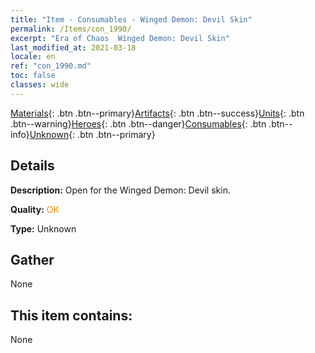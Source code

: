```yaml
---
title: "Item - Consumables - Winged Demon: Devil Skin"
permalink: /Items/con_1990/
excerpt: "Era of Chaos  Winged Demon: Devil Skin"
last_modified_at: 2021-03-18
locale: en
ref: "con_1990.md"
toc: false
classes: wide
---
```

 [Materials](/Items/){: .btn .btn--primary}[Artifacts](/Items/Artifacts/){: .btn .btn--success}[Units](/Items/Units/){: .btn .btn--warning}[Heroes](/Items/Heroes/){: .btn .btn--danger}[Consumables](/Items/Consumables/){: .btn .btn--info}[Unknown](/Items/Unknown/){: .btn .btn--primary}

## Details
 **Description:** Open for the Winged Demon: Devil skin.

 **Quality:** <span style="color: #FF8C00">OK</span>

 **Type:** Unknown

## Gather

  None

## This item contains:

  None

